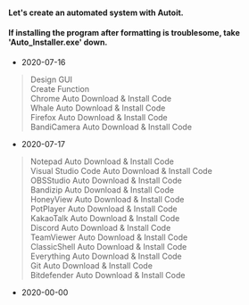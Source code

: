 #### Let's create an automated system with Autoit.

#### If installing the program after formatting is troublesome, take 'Auto_Installer.exe' down.

- 2020-07-16

>Design GUI    
>Create Function    
>Chrome Auto Download & Install Code    
>Whale Auto Download & Install Code    
>Firefox Auto Download & Install Code    
>BandiCamera Auto Download & Install Code    


- 2020-07-17
>Notepad Auto Download & Install Code    
>Visual Studio Code Auto Download & Install Code    
>OBSStudio Auto Download & Install Code    
>Bandizip Auto Download & Install Code    
>HoneyView Auto Download & Install Code    
>PotPlayer Auto Download & Install Code    
>KakaoTalk Auto Download & Install Code    
>Discord Auto Download & Install Code    
>TeamViewer Auto Download & Install Code    
>ClassicShell Auto Download & Install Code    
>Everything Auto Download & Install Code    
>Git Auto Download & Install Code    
>Bitdefender Auto Download & Install Code    

- 2020-00-00
>    

